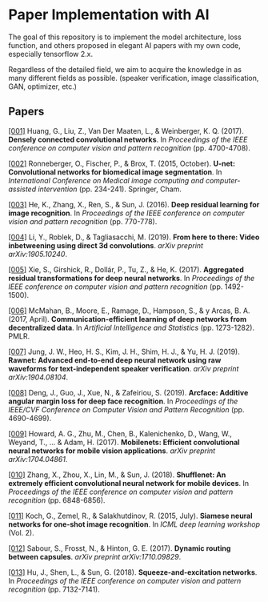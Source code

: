 # **Paper Implementation with AI**

The goal of this repository is to implement the model architecture, loss function, and others proposed in elegant AI papers with my own code, especially tensorflow 2.x.

Regardless of the detailed field, we aim to acquire the knowledge in as many different fields as possible. (speaker verification, image classification, GAN, optimizer, etc.)

## **Papers**

[[001]](https://openaccess.thecvf.com/content_cvpr_2017/html/Huang_Densely_Connected_Convolutional_CVPR_2017_paper.html) Huang, G., Liu, Z., Van Der Maaten, L., & Weinberger, K. Q. (2017). **Densely connected convolutional networks**. In *Proceedings of the IEEE conference on computer vision and pattern recognition* (pp. 4700-4708).

[[002]](https://link.springer.com/chapter/10.1007/978-3-319-24574-4_28) Ronneberger, O., Fischer, P., & Brox, T. (2015, October). **U-net: Convolutional networks for biomedical image segmentation**. In *International Conference on Medical image computing and computer-assisted intervention* (pp. 234-241). Springer, Cham.

[[003]](https://openaccess.thecvf.com/content_cvpr_2016/html/He_Deep_Residual_Learning_CVPR_2016_paper.html) He, K., Zhang, X., Ren, S., & Sun, J. (2016). **Deep residual learning for image recognition**. In *Proceedings of the IEEE conference on computer vision and pattern recognition* (pp. 770-778).

[[004]](https://arxiv.org/abs/1905.10240) Li, Y., Roblek, D., & Tagliasacchi, M. (2019). **From here to there: Video inbetweening using direct 3d convolutions**. *arXiv preprint arXiv:1905.10240*.

[[005]](https://openaccess.thecvf.com/content_cvpr_2017/html/Xie_Aggregated_Residual_Transformations_CVPR_2017_paper.html) Xie, S., Girshick, R., Dollár, P., Tu, Z., & He, K. (2017). **Aggregated residual transformations for deep neural networks**. In *Proceedings of the IEEE conference on computer vision and pattern recognition* (pp. 1492-1500).

[[006]](http://proceedings.mlr.press/v54/mcmahan17a.html) McMahan, B., Moore, E., Ramage, D., Hampson, S., & y Arcas, B. A. (2017, April). **Communication-efficient learning of deep networks from decentralized data**. In *Artificial Intelligence and Statistics* (pp. 1273-1282). PMLR.

[[007]](https://arxiv.org/abs/1904.08104) Jung, J. W., Heo, H. S., Kim, J. H., Shim, H. J., & Yu, H. J. (2019). **Rawnet: Advanced end-to-end deep neural network using raw waveforms for text-independent speaker verification**. *arXiv preprint arXiv:1904.08104*.

[[008]](https://openaccess.thecvf.com/content_CVPR_2019/html/Deng_ArcFace_Additive_Angular_Margin_Loss_for_Deep_Face_Recognition_CVPR_2019_paper.html) Deng, J., Guo, J., Xue, N., & Zafeiriou, S. (2019). **Arcface: Additive angular margin loss for deep face recognition**. In *Proceedings of the IEEE/CVF Conference on Computer Vision and Pattern Recognition* (pp. 4690-4699).

[[009]](https://arxiv.org/abs/1704.04861) Howard, A. G., Zhu, M., Chen, B., Kalenichenko, D., Wang, W., Weyand, T., ... & Adam, H. (2017). **Mobilenets: Efficient convolutional neural networks for mobile vision applications**. *arXiv preprint arXiv:1704.04861*.

[[010]](https://openaccess.thecvf.com/content_cvpr_2018/html/Zhang_ShuffleNet_An_Extremely_CVPR_2018_paper.html) Zhang, X., Zhou, X., Lin, M., & Sun, J. (2018). **Shufflenet: An extremely efficient convolutional neural network for mobile devices**. In *Proceedings of the IEEE conference on computer vision and pattern recognition* (pp. 6848-6856).

[[011]](http://www.cs.toronto.edu/~gkoch/files/msc-thesis.pdf) Koch, G., Zemel, R., & Salakhutdinov, R. (2015, July). **Siamese neural networks for one-shot image recognition**. In *ICML deep learning workshop* (Vol. 2).

[[012]](https://arxiv.org/abs/1710.09829) Sabour, S., Frosst, N., & Hinton, G. E. (2017). **Dynamic routing between capsules**. *arXiv preprint arXiv:1710.09829*.

[[013]](https://openaccess.thecvf.com/content_cvpr_2018/html/Hu_Squeeze-and-Excitation_Networks_CVPR_2018_paper.html) Hu, J., Shen, L., & Sun, G. (2018). **Squeeze-and-excitation networks**. In *Proceedings of the IEEE conference on computer vision and pattern recognition* (pp. 7132-7141).
